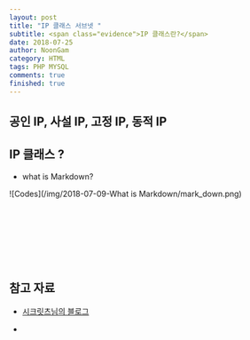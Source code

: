 ```yaml
---
layout: post
title: "IP 클래스 서브넷 "
subtitle: <span class="evidence">IP 클래스란?</span>
date: 2018-07-25
author: NoonGam
category: HTML
tags: PHP MYSQL
comments: true
finished: true
---
```



<!-- Study Sample  -->

## 공인 IP, 사설 IP, 고정 IP, 동적 IP


## IP 클래스 ?

- what is Markdown? <br>

![Codes](/img/2018-07-09-What is Markdown/mark_down.png)


<br>
<br>
<br>



<br>
<br>
<br>

## 참고 자료

- [시크릿츠님의 블로그](https://m.blog.naver.com/PostView.nhn?blogId=xcripts&logNo=70121283191&proxyReferer=https%3A%2F%2Fwww.google.co.kr%2F)

- 

